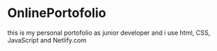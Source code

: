 # OnlinePortofolio
this is my personal portofolio as junior developer and i use html, CSS, JavaScript and Netlify.com
